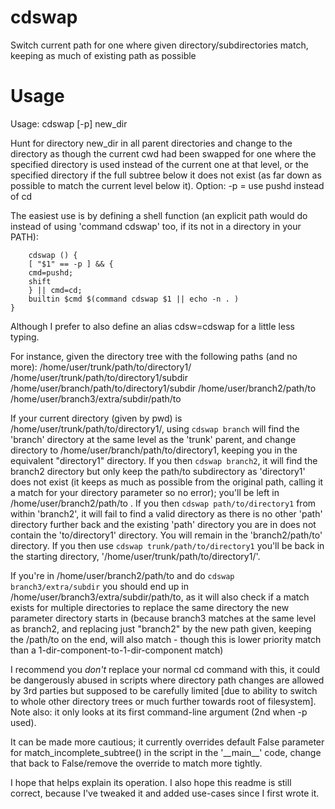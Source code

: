 # cdswap
Switch current path for one where given directory/subdirectories match, keeping as much of existing path as possible

# Usage
Usage: cdswap [-p] new_dir

Hunt for directory new_dir in all parent directories and change to the directory as though the current cwd had been swapped for one where the specified directory is used instead of the current one at that level, or the specified directory if the full subtree below it does not exist (as far down as possible to match the current level below it).
Option: -p = use pushd instead of cd

The easiest use is by defining a shell function (an explicit path would do instead of using 'command cdswap' too, if its not in a directory in your PATH):

        cdswap () {
	    [ "$1" == -p ] && {
		cmd=pushd;
		shift
	    } || cmd=cd;
	    builtin $cmd $(command cdswap $1 || echo -n . )
	}

Although I prefer to also define an alias cdsw=cdswap for a little less typing.

For instance, given the directory tree with the following paths (and no more):
    /home/user/trunk/path/to/directory1/
    /home/user/trunk/path/to/directory1/subdir
    /home/user/branch/path/to/directory1/subdir
    /home/user/branch2/path/to
    /home/user/branch3/extra/subdir/path/to

If your current directory (given by pwd) is /home/user/trunk/path/to/directory1/, using `cdswap branch` will find the 'branch' directory at the same level as the 'trunk' parent, and change directory to /home/user/branch/path/to/directory1, keeping you in the equivalent "directory1" directory.
If you then `cdswap branch2`, it will find the branch2 directory but only keep the path/to subdirectory as 'directory1' does not exist (it keeps as much as possible from the original path, calling it a match for your directory parameter so no error); you'll be left in /home/user/branch2/path/to .
If you then `cdswap path/to/directory1` from within 'branch2', it will fail to find a valid directory as there is no other 'path' directory further back and the existing 'path' directory you are in does not contain the 'to/directory1' directory. You will remain in the 'branch2/path/to' directory.
If you then use `cdswap trunk/path/to/directory1` you'll be back in the starting directory, '/home/user/trunk/path/to/directory1/'.

If you're in /home/user/branch2/path/to and do `cdswap branch3/extra/subdir` you should end up in /home/user/branch3/extra/subdir/path/to, as it will also check if a match exists for multiple directories to replace the same directory the new parameter directory starts in (because branch3 matches at the same level as branch2, and replacing just "branch2" by the new path given, keeping the /path/to on the end, will also match - though this is lower priority match than a 1-dir-component-to-1-dir-component match)

I recommend you *don't* replace your normal cd command with this, it could be dangerously abused in scripts where directory path changes are allowed by 3rd parties but supposed to be carefully limited [due to ability to switch to whole other directory trees or much further towards root of filesystem]. Note also: it only looks at its first command-line argument (2nd when -p used).

It can be made more cautious; it currently overrides default False parameter for match_incomplete_subtree() in the script in the '\_\_main\_\_' code, change that back to False/remove the override to match more tightly.

I hope that helps explain its operation. I also hope this readme is still correct, because I've tweaked it and added use-cases since I first wrote it.
